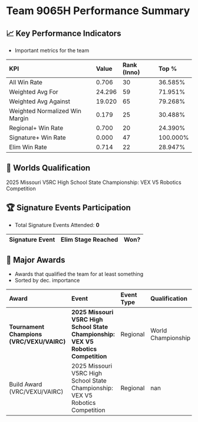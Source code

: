 # Team 9065H Performance Summary

## 📈 Key Performance Indicators
- Important metrics for the team

| KPI | Value | Rank (Inno) | Top % |
|:---|:-----|:----|:-----|
| All Win Rate | 0.706 | 30 | 36.585% |
| Weighted Avg For | 24.296 | 59 | 71.951% |
| Weighted Avg Against | 19.020 | 65 | 79.268% |
| Weighted Normalized Win Margin | 0.179 | 25 | 30.488% |
| Regional+ Win Rate | 0.700 | 20 | 24.390% |
| Signature+ Win Rate | 0.000 | 47 | 100.000% |
| Elim Win Rate | 0.714 | 22 | 28.947% |


## 🎯 Worlds Qualification
2025 Missouri V5RC High School State Championship: VEX V5 Robotics Competition

## 🏆 Signature Events Participation
- Total Signature Events Attended: **0**

| Signature Event | Elim Stage Reached | Won? |
|:----------------|:-------------------|:----|


## 🥇 Major Awards
- Awards that qualified the team for at least something
- Sorted by dec. importance

| Award | Event | Event Type | Qualification |
|:------|:------|:-----------|:--------------|
| **Tournament Champions (VRC/VEXU/VAIRC)** | **2025 Missouri V5RC High School State Championship: VEX V5 Robotics Competition** | Regional | World Championship |
| Build Award (VRC/VEXU/VAIRC) | 2025 Missouri V5RC High School State Championship: VEX V5 Robotics Competition | Regional | nan |


